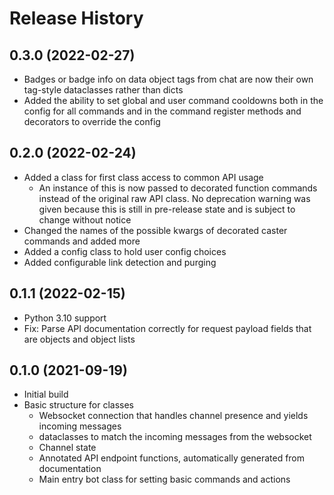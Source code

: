 Release History
===============

0.3.0 (2022-02-27)
------------------

- Badges or badge info on data object tags from chat are now their own tag-style dataclasses rather than dicts
- Added the ability to set global and user command cooldowns both in the config for all commands and in the command
  register methods and decorators to override the config

0.2.0 (2022-02-24)
------------------

- Added a class for first class access to common API usage
    - An instance of this is now passed to decorated function commands instead of the original raw API class. No
      deprecation warning was given because this is still in pre-release state and is subject to change without notice
- Changed the names of the possible kwargs of decorated caster commands and added more
- Added a config class to hold user config choices
- Added configurable link detection and purging

0.1.1 (2022-02-15)
------------------

- Python 3.10 support
- Fix: Parse API documentation correctly for request payload fields that are objects and object lists

0.1.0 (2021-09-19)
------------------

- Initial build
- Basic structure for classes
    - Websocket connection that handles channel presence and yields incoming messages
    - dataclasses to match the incoming messages from the websocket
    - Channel state
    - Annotated API endpoint functions, automatically generated from documentation
    - Main entry bot class for setting basic commands and actions
